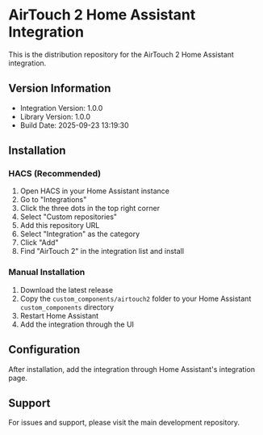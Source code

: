 # AirTouch 2 Home Assistant Integration

This is the distribution repository for the AirTouch 2 Home Assistant integration.

## Version Information
- Integration Version: 1.0.0
- Library Version: 1.0.0
- Build Date: 2025-09-23 13:19:30

## Installation

### HACS (Recommended)
1. Open HACS in your Home Assistant instance
2. Go to "Integrations"
3. Click the three dots in the top right corner
4. Select "Custom repositories"
5. Add this repository URL
6. Select "Integration" as the category
7. Click "Add"
8. Find "AirTouch 2" in the integration list and install

### Manual Installation
1. Download the latest release
2. Copy the `custom_components/airtouch2` folder to your Home Assistant `custom_components` directory
3. Restart Home Assistant
4. Add the integration through the UI

## Configuration
After installation, add the integration through Home Assistant's integration page.

## Support
For issues and support, please visit the main development repository.
